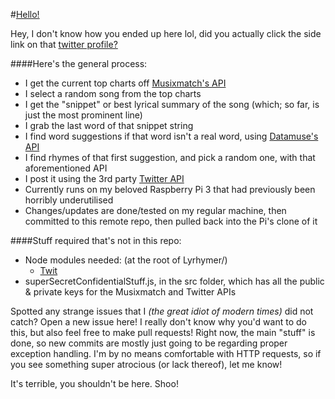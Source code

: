 #[Hello!](https://twitter.com/lyrhymer)

Hey, I don't know how you ended up here lol, did you actually click the side link on that
[twitter profile?](https://twitter.com/lyrhymer)

####Here's the general process:
- I get the current top charts off [Musixmatch's API](https://developer.musixmatch.com/documentation)
- I select a random song from the top charts
- I get the "snippet" or best lyrical summary of the song (which; so far, is just the most prominent line)
- I grab the last word of that snippet string
- I find word suggestions if that word isn't a real word, using [Datamuse's API](http://www.datamuse.com/api/)
- I find rhymes of that first suggestion, and pick a random one, with that aforementioned API
- I post it using the 3rd party [Twitter API](https://github.com/ttezel/twit)
- Currently runs on my beloved Raspberry Pi 3 that had previously been horribly underutilised
- Changes/updates are done/tested on my regular machine, then committed to this remote repo, then pulled back into the Pi's clone of it

####Stuff required that's not in this repo:
- Node modules needed: (at the root of Lyrhymer/)
  - [Twit](https://github.com/ttezel/twit)
- superSecretConfidentialStuff.js, in the src folder, which has all the public & private keys for the Musixmatch and Twitter APIs

Spotted any strange issues that I _(the great idiot of modern times)_ did not catch? Open
a new issue here! I really don't know why you'd want to do this, but also feel free to
make pull requests! Right now, the main "stuff" is done, so new commits are mostly just
going to be regarding proper exception handling. I'm by no means comfortable with HTTP 
requests, so if you see something super atrocious (or lack thereof), let me know!

It's terrible, you shouldn't be here. Shoo!